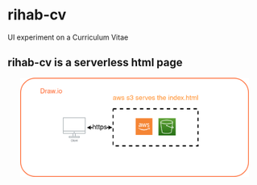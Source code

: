 # rihab-cv
UI experiment on a Curriculum Vitae
## rihab-cv is a serverless html page

<p align="center" width="100%">
    <img width="90%" src="https://github.com/hupratt/rihab-cv/blob/master/arch.drawio.png?raw=true">
</p>
